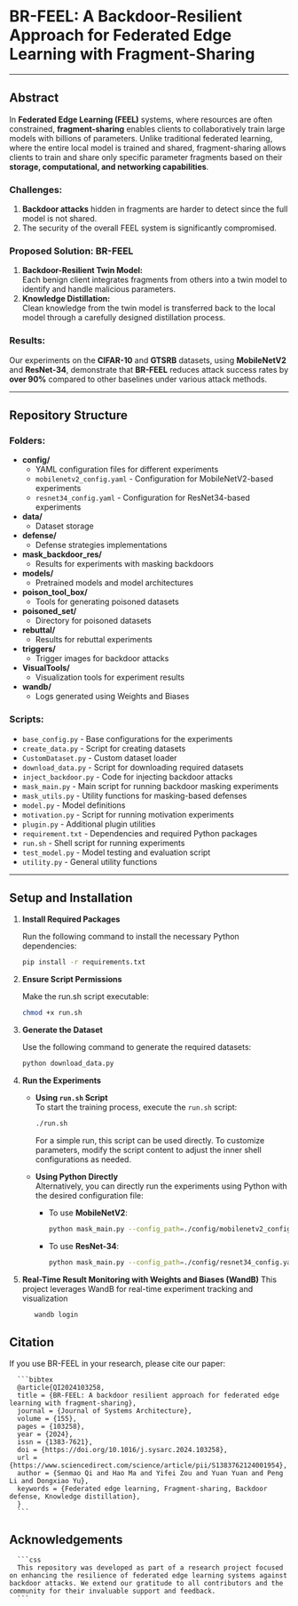# BR-FEEL: A Backdoor-Resilient Approach for Federated Edge Learning with Fragment-Sharing

---

## Abstract

In **Federated Edge Learning (FEEL)** systems, where resources are often constrained, **fragment-sharing** enables clients to collaboratively train large models with billions of parameters. Unlike traditional federated learning, where the entire local model is trained and shared, fragment-sharing allows clients to train and share only specific parameter fragments based on their **storage, computational, and networking capabilities**.

### Challenges:
1. **Backdoor attacks** hidden in fragments are harder to detect since the full model is not shared.  
2. The security of the overall FEEL system is significantly compromised.

### Proposed Solution: BR-FEEL
1. **Backdoor-Resilient Twin Model:**  
   Each benign client integrates fragments from others into a twin model to identify and handle malicious parameters.  
2. **Knowledge Distillation:**  
   Clean knowledge from the twin model is transferred back to the local model through a carefully designed distillation process.

### Results:
Our experiments on the **CIFAR-10** and **GTSRB** datasets, using **MobileNetV2** and **ResNet-34**, demonstrate that **BR-FEEL** reduces attack success rates by **over 90%** compared to other baselines under various attack methods.

---

## Repository Structure

### Folders:
- **config/**  
  - YAML configuration files for different experiments  
  - `mobilenetv2_config.yaml` - Configuration for MobileNetV2-based experiments  
  - `resnet34_config.yaml` - Configuration for ResNet34-based experiments  
- **data/**  
  - Dataset storage  
- **defense/**  
  - Defense strategies implementations  
- **mask_backdoor_res/**  
  - Results for experiments with masking backdoors  
- **models/**  
  - Pretrained models and model architectures  
- **poison_tool_box/**  
  - Tools for generating poisoned datasets  
- **poisoned_set/**  
  - Directory for poisoned datasets  
- **rebuttal/**  
  - Results for rebuttal experiments  
- **triggers/**  
  - Trigger images for backdoor attacks  
- **VisualTools/**  
  - Visualization tools for experiment results  
- **wandb/**  
  - Logs generated using Weights and Biases  

### Scripts:
- `base_config.py` - Base configurations for the experiments  
- `create_data.py` - Script for creating datasets  
- `CustomDataset.py` - Custom dataset loader  
- `download_data.py` - Script for downloading required datasets  
- `inject_backdoor.py` - Code for injecting backdoor attacks  
- `mask_main.py` - Main script for running backdoor masking experiments  
- `mask_utils.py` - Utility functions for masking-based defenses  
- `model.py` - Model definitions  
- `motivation.py` - Script for running motivation experiments  
- `plugin.py` - Additional plugin utilities  
- `requirement.txt` - Dependencies and required Python packages  
- `run.sh` - Shell script for running experiments  
- `test_model.py` - Model testing and evaluation script  
- `utility.py` - General utility functions  

---

## Setup and Installation

1. **Install Required Packages**
   
   Run the following command to install the necessary Python dependencies:  
   ```bash
   pip install -r requirements.txt
   ```
2. **Ensure Script Permissions**
   
   Make the run.sh script executable:
   ```bash
   chmod +x run.sh
   ```
3. **Generate the Dataset**
   
   Use the following command to generate the required datasets:  
   ```bash
   python download_data.py
   ```
4. **Run the Experiments**  

   - **Using `run.sh` Script**  
     To start the training process, execute the `run.sh` script:  
     ```bash
     ./run.sh
     ```  
     For a simple run, this script can be used directly. To customize parameters, modify the script content to adjust the inner shell configurations as needed.

   - **Using Python Directly**  
     Alternatively, you can directly run the experiments using Python with the desired configuration file:  
     - To use **MobileNetV2**:  
       ```bash
       python mask_main.py --config_path=./config/mobilenetv2_config.yaml
       ```  
     - To use **ResNet-34**:  
       ```bash
       python mask_main.py --config_path=./config/resnet34_config.yaml
       ```
       
5. **Real-Time Result Monitoring with Weights and Biases (WandB)**
   This project leverages WandB for real-time experiment tracking and visualization
   ```bash
      wandb login
   ```
## Citation
   If you use BR-FEEL in your research, please cite our paper:
      
      ```bibtex
      @article{QI2024103258,
      title = {BR-FEEL: A backdoor resilient approach for federated edge learning with fragment-sharing},
      journal = {Journal of Systems Architecture},
      volume = {155},
      pages = {103258},
      year = {2024},
      issn = {1383-7621},
      doi = {https://doi.org/10.1016/j.sysarc.2024.103258},
      url = {https://www.sciencedirect.com/science/article/pii/S1383762124001954},
      author = {Senmao Qi and Hao Ma and Yifei Zou and Yuan Yuan and Peng Li and Dongxiao Yu},
      keywords = {Federated edge learning, Fragment-sharing, Backdoor defense, Knowledge distillation},
      }
      ```

## Acknowledgements
      ```css
      This repository was developed as part of a research project focused on enhancing the resilience of federated edge learning systems against backdoor attacks. We extend our gratitude to all contributors and the community for their invaluable support and feedback.
      ```

